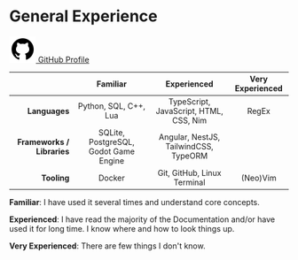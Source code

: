 [creationTime]:- "Feb 13. 2023"
[lastWriteTime]:- "Jun 20. 2023"

# General Experience

<a href="https://github.com/aMOPel">
<img src="assets/icons8-github.svg" alt="GitHub" class="inline m-1 dark:invert">
GitHub Profile</a>

|                            |             **Familiar**              |            **Experienced**             | **Very Experienced** |
| -------------------------: | :-----------------------------------: | :------------------------------------: | :------------------: |
|              **Languages** |         Python, SQL, C++, Lua         | TypeScript, JavaScript, HTML, CSS, Nim |        RegEx         |
| **Frameworks / Libraries** | SQLite, PostgreSQL, Godot Game Engine | Angular, NestJS, TailwindCSS, TypeORM  |                      |
|                **Tooling** |                Docker                 |      Git, GitHub, Linux Terminal       |       (Neo)Vim       |

**Familiar**: I have used it several times and understand core concepts.

**Experienced**:
I have read the majority of the Documentation and/or have used it for long time.
I know where and how to look things up.

**Very Experienced**: There are few things I don't know.
